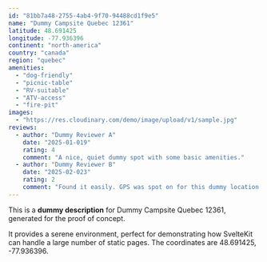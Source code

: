 ```yaml
---
id: "81bb7a48-2755-4ab4-9f70-94488cd1f9e5"
name: "Dummy Campsite Quebec 12361"
latitude: 48.691425
longitude: -77.936396
continent: "north-america"
country: "canada"
region: "quebec"
amenities:
  - "dog-friendly"
  - "picnic-table"
  - "RV-suitable"
  - "ATV-access"
  - "fire-pit"
images:
  - "https://res.cloudinary.com/demo/image/upload/v1/sample.jpg"
reviews:
  - author: "Dummy Reviewer A"
    date: "2025-01-019"
    rating: 4
    comment: "A nice, quiet dummy spot with some basic amenities."
  - author: "Dummy Reviewer B"
    date: "2025-02-023"
    rating: 2
    comment: "Found it easily. GPS was spot on for this dummy location."
---
```


This is a **dummy description** for Dummy Campsite Quebec 12361, generated for the proof of concept.

It provides a serene environment, perfect for demonstrating how SvelteKit can handle a large number of static pages. The coordinates are 48.691425, -77.936396.
